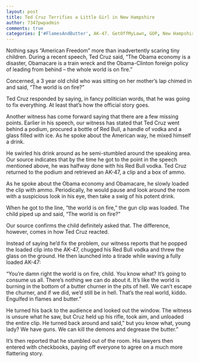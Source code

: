 ```yaml
---
layout: post
title: Ted Cruz Terrifies a Little Girl in New Hampshire
author: 7347pwpadmin
comments: true
categories: ['#FlamesAndButter', AK-47. GetOffMyLawn, GOP, New Hampshire, NRA, Politics, Republicans, Ted Cruz, Thanks Obama]
---
```

Nothing says “American Freedom” more than inadvertently scaring tiny children.
During a recent speech, Ted Cruz said, “The Obama economy is a disaster, Obamacare is a train wreck and the Obama-Clinton foreign policy of leading from behind – the whole world is on fire.”

Concerned, a 3 year old child who was sitting on her mother’s lap chimed in and said, “The world is on fire?”

Ted Cruz responded by saying, in fancy politician words, that he was going to fix everything. At least that’s how the official story goes.

Another witness has come forward saying that there are a few missing points. Earlier in his speech, our witness has stated that Ted Cruz went behind a podium, procured a bottle of Red Bull, a handle of vodka and a glass filled with ice. As he spoke about the American way, he mixed himself a drink.

He swirled his drink around as he semi-stumbled around the speaking area. Our source indicates that by the time he got to the point in the speech mentioned above, he was halfway done with his Red Bull vodka. Ted Cruz returned to the podium and retrieved an AK-47, a clip and a box of ammo.

As he spoke about the Obama economy and Obamacare, he slowly loaded the clip with ammo. Periodically, he would pause and look around the room with a suspicious look in his eye, then take a swig of his potent drink.

When he got to the line, “the world is on fire,” the gun clip was loaded. The child piped up and said, “The world is on fire?”

Our source confirms the child definitely asked that. The difference, however, comes in how Ted Cruz reacted.

Instead of saying he’d fix the problem, our witness reports that he popped the loaded clip into the AK-47, chugged his Red Bull vodka and threw the glass on the ground. He then launched into a tirade while waving a fully loaded AK-47:

“You’re damn right the world is on fire, child. You know what? It’s going to consume us all. There’s nothing we can do about it. It’s like the world is burning in the bottom of a butter churner in the pits of hell. We can’t escape the churner, and if we did, we’d still be in hell. That’s the real world, kiddo. Engulfed in flames and butter.”

He turned his back to the audience and looked out the window. The witness is unsure what he saw, but Cruz held up his rifle, took aim, and unloaded the entire clip. He turned back around and said,” but you know what, young lady? We have guns. We can kill the demons and degrease the butter.”

It’s then reported that he stumbled out of the room. His lawyers then entered with checkbooks, paying off everyone to agree on a much more flattering story.
